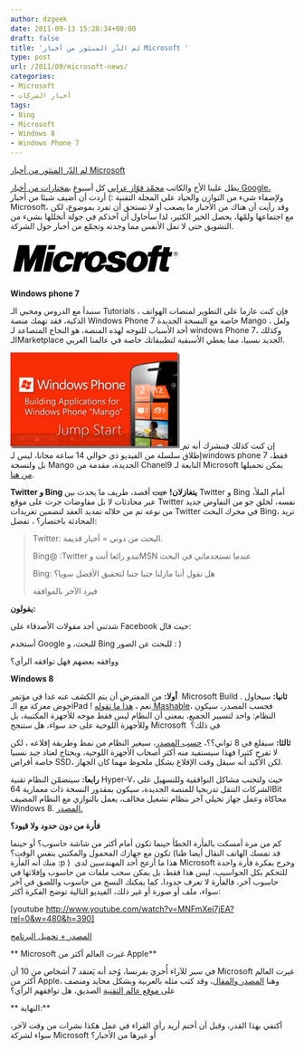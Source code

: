 ```yaml
---
author: dzgeek
date: 2011-09-13 15:28:34+00:00
draft: false
title: 'لم الدّر المنثور من أخبار Microsoft '
type: post
url: /2011/09/microsoft-news/
categories:
- Microsoft
- أخبار الشركات
tags:
- Bing
- Microsoft
- Windows 8
- Windows Phone 7
---
```


[لم الدّر المنثور من أخبار Microsoft ](https://www.it-scoop.com/2011/09/microsoft-news)


يطل علينا الأخ والكاتب [محمّد فوّاز عرابي](https://www.it-scoop.com/author/muhammad-fawwaz-orabi/) كل أسبوع ب[مختارات من أخبار Google،](https://www.it-scoop.com/2011/09/google-news-4/) ولإضفاء شيء من التوازن والحياد على المجلة التقنية :) أردت أن أضيف شيئا من أخبار Microsoft، وقد رأيت أن هناك من الأخبار ما يصعب أو لا تستحق أن تفرد بموضوع، لكن مع اجتماعها ولمّها، يحصل الخير الكثير، لذا سأحاول أن آخذكم في جولة أتخللها بشيء من التشويق حتى لا تمل الأنفس مما وجدته وتجمّع من أخبار حول الشركة.

[![](Microsoft-Logo-300x71.jpg)
](https://www.it-scoop.com/2011/09/microsoft-news)

**Windows phone 7**

سنبدأ مع الدروس ومحبي الـ Tutorials ، فإن كنت عازما على التطوير لمنصات الهواتف الذكية، فقد تهمك منصة Windows Phone 7 خاصة مع النسخة الجديدة Mango ، ولعل أحد الأسباب للتوجه لهذه المنصة، هو النجاح المتصاعد لـ windows Phone 7، وكذلك الـMarketplace الجديد نسبيا، مما يعطي الأسبقية لتطبيقاتك خاصة في عالمنا العربي.

[![](6012.clip_image001_47DD9A7E-300x170.png)
](https://www.it-scoop.com/2011/09/microsoft-news)إن كنت كذلك فنبشرك أنه تم إطلاق سلسلة من الفيديو ذي حوالي 14 ساعة مجانا، ليس لـwindows phone 7 فقط، بل ولنسخة Mango الجديدة، مقدمة من Chanel9 التابعة لـ Microsoft يمكن تحميلها [من هنا](http://blogs.msdn.com/b/microsoft_press/archive/2011/09/08/mango-jump-start-videos-just-released.aspx).

**Twitter و Bing يتغازلان!**
<del>عيب</del> أقصد، طريف ما يحدث بين Twitter و Bing أمام الملأ، عبر محادثات لا بل مفاوضات جرت على موقع Twitter نفسه، لخلق جو من التفاوض جديد من نوعه تم من خلاله تمديد العقد لتضمين تغريدات Twitter في محرك البحث Bing، تريد المحادثة باختصار؟ ، تفضل:


<blockquote>Twitter: البحث من دوني = أخبار قديمة.

Bing@ :Twitter تبدو رائعا أنت وMSN عندما تستخدماني في البحث

Bing: هل نقول أننا مازلنا جنبا جنبا لتحقيق الأفضل سويا؟

فيرد الآخر بالموافقة</blockquote>


**يقولون:**

شدتني أحد مقولات الأصدقاء على Facebook حيث قال:

أستخدم Google للبحث، و Bing للبحث عن الصور : )

ووافقه بعضهم فهل توافقه الرأي؟

**Windows 8**

**أولا:** من المفترض أن يتم الكشف عنه غدا في مؤتمر  Microsoft Build .
**ثانيا:** سيحاول خوض معركة مع الـiPad ! نعم ، [هذا ما تقوله Mashable](http://mashable.com/2011/09/13/windows-8-column/?utm_source=feedburner&utm_medium=feed&utm_campaign=Feed%3A+Mashable+%28Mashable%29)، فحسب المصدر، سيكون النظام: واحد لتسيير الجميع، بمعنى أن النظام ليس فقط موجه للأجهزة المكتبية، بل وللأجهزة اللوحية على حد سواء، هل ستنجح Microsoft  في ذلك؟

**ثالثا:** سيقلع في 8 ثواني؟؟، [حسب المصدر](http://news.softpedia.com/news/Windows-8-Boots-in-8-Seconds-220917.shtml)، سيغير النظام من نمط وطريقة إقلاعه ، لكن لا تفرح كثيرا فهذا سيستفيد منه أكثر أصحاب الأجهزة اللوحية، ويحتاج لعتاد جيد نسبيا خاصة أقراص SSD، لكن الأكيد أنه سيقل وقت الإقلاع بشكل ملحوظ مهما كان الجهاز.

**رابعا:** سيتضمّن النظام تقنية Hyper-V، حيث ولتجنب مشاكل التوافقية وللتسهيل على الشركات التنقل تدريجيا للمنصة الجديدة، سيكون بمقدور النسخة ذات معمارية 64Bit محاكاة وعمل جهاز تخيلي آخر بنظام تشغيل مخالف، يعمل بالتوازي مع النظام المضيف Windows 8. [المصدر.](http://blogs.msdn.com/b/b8/archive/2011/09/07/bringing-hyper-v-to-windows-8.aspx)

**فأرة من دون حدود ولا قيود؟**

كم من مرة أمسكت بالفأرة الخطأ حينما تكون أمام أكثر من شاشة حاسوب؟ أو حينما تكون مع جهازك المحمول والمكتبي بنفس الوقت؟ (قد تمسك الهاتف النقال أيضا ظنا منك أنه الفأرة :p )  هذا ما أزعج أحد المهندسين لدى Microsoft وخرج بفكرة فأرة واحدة للتحكم بكل الحواسيب، ليس هذا فقط، بل يمكن سحب ملفات من حاسوب وإفلاتها في حاسوب آخر، فالفأرة لا تعرف حدودا، كما يمكنك النسخ من حاسوب واللصق في آخر سواء، ملف أو صورة أو غير ذلك، الفيديو التالية توضح الفكرة أكثر:

<!-- more -->

[youtube http://www.youtube.com/watch?v=MNFmXej7jEA?rel=0&w=480&h=390]

[المصدر + تحميل البرنامج](http://blogs.technet.com/b/next/archive/2011/09/09/microsoft-garage-download-mouse-without-borders.aspx)

** Microsoft غيرت العالم أكثر من Apple**

في سبر للآراء أُجريَ بفرنسا، وُجد أنه يَعتقد 7 أشخاص من 10 أن Microsoft غيرت العالم أكثر من Apple، وهنا [المصدر والمقال](http://www.businessinsider.com/yes-microsoft-did-change-the-world-more-than-apple-2011-9)، وقد كتب مثله بالعربية وبشكل محايد ومنصف على[ موقع عالم التقنية](http://www.tech-wd.com/wd/2011/09/12/microsoft-changed-the-world-more-than-apple/?utm_source=feedburner&utm_medium=feed&utm_campaign=Feed%3A+tech-wd+%28tech-wd%29) الصديق، هل توافقهم الرأي؟

** النهاية:**

أكتفي بهذا القدر، وقبل أن أختم أريد رأي القراء في عمل هكذا نشرات من وقت لآخر، سواء لشركة Microsoft أو غيرها من الأخبار؟
